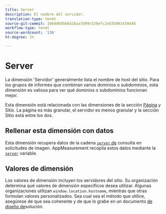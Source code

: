 ```yaml
---
title: Server
description: El nombre del servidor.
translation-type: tm+mt
source-git-commit: 1869d69566d26aa7d99c520efc2e835901439d48
workflow-type: tm+mt
source-wordcount: '136'
ht-degree: 1%

---
```



# Server

La dimensión &#39;Servidor&#39; generalmente lista el nombre de host del sitio. Para los grupos de informes que combinan varios dominios o subdominios, esta dimensión es valiosa para ver qué dominios o subdominios funcionan mejor.

Esta dimensión está relacionada con las dimensiones de la sección [Página](page.md) y [](site-section.md) Sitio. La página es más granular, el servidor es menos granular y la sección Sitio está entre los dos.

## Rellenar esta dimensión con datos

Esta dimensión recupera datos de la cadena [`server` de](/help/implement/validate/query-parameters.md) consulta en solicitudes de imagen. AppMeasurement recopila estos datos mediante la [`server`](/help/implement/vars/page-vars/server.md) variable.

## Valores de dimensión

Los valores de dimensión incluyen los servidores del sitio. Su organización determina qué valores de dimensión específicos desea utilizar. Algunas organizaciones utilizan `window.location.hostname`, mientras que otras formulan valores personalizados. Sea cual sea el método que utilice, asegúrese de que sea coherente y de que lo grabe en un documento [de diseño de](/help/implement/prepare/solution-design.md)solución.
